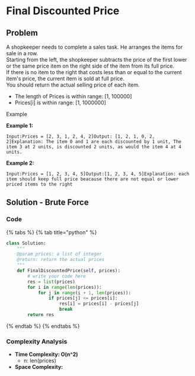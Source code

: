 # Final Discounted Price

## Problem

A shopkeeper needs to complete a sales task. He arranges the items for sale in a row.  
Starting from the left, the shopkeeper subtracts the price of the first lower or the same price item on the right side of the item from its full price.  
If there is no item to the right that costs less than or equal to the current item's price, the current item is sold at full price.  
You should return the actual selling price of each item.

* The length of Prices is within range: \[1, 100000\]
* Prices\[i\] is within range: \[1, 1000000\]

Example

**Example 1:**

```text
Input:Prices = [2, 3, 1, 2, 4, 2]Output: [1, 2, 1, 0, 2, 2]Explanation: The item 0 and 1 are each discounted by 1 unit, The item 3 at 2 units, is discounted 2 units, as would the item 4 at 4 units. 
```

**Example 2:**

```text
Input:Prices = [1, 2, 3, 4, 5]Output:[1, 2, 3, 4, 5]Explanation: each item should keep full price beacause there are not equal or lower priced items to the right
```

## Solution - Brute Force

### Code

{% tabs %}
{% tab title="python" %}
```python
class Solution:
    """
    @param prices: a list of integer
    @return: return the actual prices
    """
    def FinalDiscountedPrice(self, prices):
        # write your code here
        res = list(prices)
        for i in range(len(prices)):
            for j in range(i + 1, len(prices)):
                if prices[j] <= prices[i]:
                    res[i] = prices[i] - prices[j]
                    break
        return res
```
{% endtab %}
{% endtabs %}

### Complexity Analysis

* **Time Complexity: O\(n^2\)**
  * n: len\(prices\)
* **Space Complexity:**

